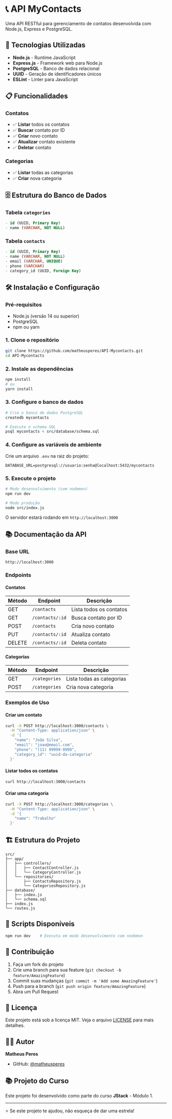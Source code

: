 # 📞 API MyContacts

Uma API RESTful para gerenciamento de contatos desenvolvida com Node.js, Express e PostgreSQL.

## 🚀 Tecnologias Utilizadas

- **Node.js** - Runtime JavaScript
- **Express.js** - Framework web para Node.js
- **PostgreSQL** - Banco de dados relacional
- **UUID** - Geração de identificadores únicos
- **ESLint** - Linter para JavaScript

## 📋 Funcionalidades

### Contatos
- ✅ **Listar** todos os contatos
- ✅ **Buscar** contato por ID
- ✅ **Criar** novo contato
- ✅ **Atualizar** contato existente
- ✅ **Deletar** contato

### Categorias
- ✅ **Listar** todas as categorias
- ✅ **Criar** nova categoria

## 🗄️ Estrutura do Banco de Dados

### Tabela `categories`
```sql
- id (UUID, Primary Key)
- name (VARCHAR, NOT NULL)
```

### Tabela `contacts`
```sql
- id (UUID, Primary Key)
- name (VARCHAR, NOT NULL)
- email (VARCHAR, UNIQUE)
- phone (VARCHAR)
- category_id (UUID, Foreign Key)
```

## 🛠️ Instalação e Configuração

### Pré-requisitos
- Node.js (versão 14 ou superior)
- PostgreSQL
- npm ou yarn

### 1. Clone o repositório
```bash
git clone https://github.com/matheusperes/API-Mycontacts.git
cd API-Mycontacts
```

### 2. Instale as dependências
```bash
npm install
# ou
yarn install
```

### 3. Configure o banco de dados
```bash
# Crie o banco de dados PostgreSQL
createdb mycontacts

# Execute o schema SQL
psql mycontacts < src/database/schema.sql
```

### 4. Configure as variáveis de ambiente
Crie um arquivo `.env` na raiz do projeto:
```env
DATABASE_URL=postgresql://usuario:senha@localhost:5432/mycontacts
```

### 5. Execute o projeto
```bash
# Modo desenvolvimento (com nodemon)
npm run dev

# Modo produção
node src/index.js
```

O servidor estará rodando em `http://localhost:3000`

## 📚 Documentação da API

### Base URL
```
http://localhost:3000
```

### Endpoints

#### Contatos

| Método | Endpoint | Descrição |
|--------|----------|-----------|
| GET | `/contacts` | Lista todos os contatos |
| GET | `/contacts/:id` | Busca contato por ID |
| POST | `/contacts` | Cria novo contato |
| PUT | `/contacts/:id` | Atualiza contato |
| DELETE | `/contacts/:id` | Deleta contato |

#### Categorias

| Método | Endpoint | Descrição |
|--------|----------|-----------|
| GET | `/categories` | Lista todas as categorias |
| POST | `/categories` | Cria nova categoria |

### Exemplos de Uso

#### Criar um contato
```bash
curl -X POST http://localhost:3000/contacts \
  -H "Content-Type: application/json" \
  -d '{
    "name": "João Silva",
    "email": "joao@email.com",
    "phone": "(11) 99999-9999",
    "category_id": "uuid-da-categoria"
  }'
```

#### Listar todos os contatos
```bash
curl http://localhost:3000/contacts
```

#### Criar uma categoria
```bash
curl -X POST http://localhost:3000/categories \
  -H "Content-Type: application/json" \
  -d '{
    "name": "Trabalho"
  }'
```

## 🏗️ Estrutura do Projeto

```
src/
├── app/
│   ├── controllers/
│   │   ├── ContactController.js
│   │   └── CategoryController.js
│   └── repositories/
│       ├── ContactsRepository.js
│       └── CategoriesRepository.js
├── database/
│   ├── index.js
│   └── schema.sql
├── index.js
└── routes.js
```

## 🧪 Scripts Disponíveis

```bash
npm run dev    # Executa em modo desenvolvimento com nodemon
```

## 🤝 Contribuição

1. Faça um fork do projeto
2. Crie uma branch para sua feature (`git checkout -b feature/AmazingFeature`)
3. Commit suas mudanças (`git commit -m 'Add some AmazingFeature'`)
4. Push para a branch (`git push origin feature/AmazingFeature`)
5. Abra um Pull Request

## 📝 Licença

Este projeto está sob a licença MIT. Veja o arquivo [LICENSE](LICENSE) para mais detalhes.

## 👨‍💻 Autor

**Matheus Peres**
- GitHub: [@matheusperes](https://github.com/matheusperes)

## 📚 Projeto do Curso

Este projeto foi desenvolvido como parte do curso **JStack** - Módulo 1.

---

⭐ Se este projeto te ajudou, não esqueça de dar uma estrela!
